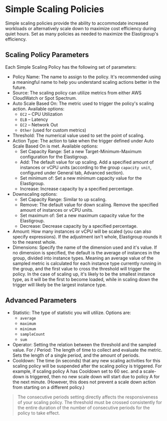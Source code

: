 # Simple Scaling Policies

Simple scaling policies provide the ability to accommodate increased workloads or alternatively scale down to maximize cost efficiency during quiet hours. Set as many policies as needed to maximize the Elastigroup's efficiency.

## Scaling Policy Parameters

Each Simple Scaling Policy has the following set of parameters:

- Policy Name: The name to assign to the policy. It's recommended using a meaningful name to help you understand scaling actions better in the future.
- Source: The scaling policy can utilize metrics from either AWS CloudWatch or Spot Spectrum.
- Auto Scale Based On: The metric used to trigger the policy's scaling action. Available options:
  - `EC2` – CPU Utilization
  - `ELB` – Latency
  - `EC2` – Network Out
  - `Other` (used for custom metrics)
- Threshold: The numerical value used to set the point of scaling.
- Action Type: The action to take when the trigger defined under Auto Scale Based On is met. Available options:
  - Set Capacity Range: Set a new Target-Minimum-Maximum configuration for the Elastigroup.
  - Add: The default value for up scaling. Add a specified amount of instances or vCPU units (according to the group `capacity unit`, configured under General tab, Advanced section).
  - Set minimum of: Set a new minimum capacity value for the Elastigroup.
  - Increase: Increase capacity by a specified percentage.
- Downscaling options:
  - Set Capacity Range: Similar to up scaling.
  - Remove: The default value for down scaling. Remove the specified amount of instances or vCPU units.
  - Set maximum of: Set a new maximum capacity value for the Elastigroup.
  - Decrease: Decrease capacity by a specified percentage.
- Amount: How many instances or vCPU will be scaled (you can also specify expressions). If the adjustment isn't whole, Elastigroup rounds it to the nearest whole.
- Dimensions: Specify the name of the dimension used and it's value. If no dimension is specified, the default is the average of instances in the group, divided into instance types. Meaning an average value of the sampled metric is calculated for each instance type currently running in the group, and the first value to cross the threshold will trigger the policy. In the case of scaling up, it's likely to be the smallest instance type, as it will be the first to become loaded, while in scaling down the trigger will likely be the largest instance type.

## Advanced Parameters

- Statistic: The type of statistic you will utilize. Options are:
  - `average`
  - `maximum`
  - `minimum`
  - `sampleCount`
  - `sum`
- Operator: Setting the relation between the threshold and the sampled value.
  For / Period: The length of time to collect and evaluate the metric. Sets the length of a single period, and the amount of periods.
- Cooldown: The time (in seconds) that any new scaling activities for this scaling policy will be suspended after the scaling policy is triggered. For example, if scaling policy A has Cooldown set to 60 sec. and a scale-down is triggered, then no new scale down will start due to policy A for the next minute. (However, this does not prevent a scale down action from starting on a different policy.)

> The consecutive periods setting directly affects the responsiveness of your scaling policy. The threshold must be crossed consistently for the entire duration of the number of consecutive periods for the policy to take effect.
